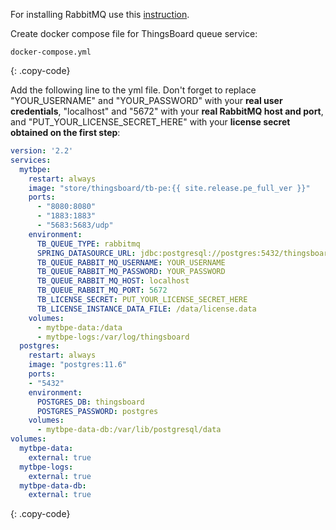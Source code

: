 
For installing RabbitMQ use this [instruction](https://www.rabbitmq.com/install-windows.html).

Create docker compose file for ThingsBoard queue service:

```text
docker-compose.yml
```
{: .copy-code}

Add the following line to the yml file. Don't forget to replace "YOUR_USERNAME" and "YOUR_PASSWORD" with your **real user credentials**, "localhost" and "5672" with your **real RabbitMQ host and port**, and "PUT_YOUR_LICENSE_SECRET_HERE" with your **license secret obtained on the first step**:

```yml
version: '2.2'
services:
  mytbpe:
    restart: always
    image: "store/thingsboard/tb-pe:{{ site.release.pe_full_ver }}"
    ports:
      - "8080:8080"
      - "1883:1883"
      - "5683:5683/udp"
    environment:
      TB_QUEUE_TYPE: rabbitmq
      SPRING_DATASOURCE_URL: jdbc:postgresql://postgres:5432/thingsboard
      TB_QUEUE_RABBIT_MQ_USERNAME: YOUR_USERNAME
      TB_QUEUE_RABBIT_MQ_PASSWORD: YOUR_PASSWORD
      TB_QUEUE_RABBIT_MQ_HOST: localhost
      TB_QUEUE_RABBIT_MQ_PORT: 5672
      TB_LICENSE_SECRET: PUT_YOUR_LICENSE_SECRET_HERE
      TB_LICENSE_INSTANCE_DATA_FILE: /data/license.data
    volumes:
      - mytbpe-data:/data
      - mytbpe-logs:/var/log/thingsboard
  postgres:
    restart: always
    image: "postgres:11.6"
    ports:
    - "5432"
    environment:
      POSTGRES_DB: thingsboard
      POSTGRES_PASSWORD: postgres
    volumes:
      - mytbpe-data-db:/var/lib/postgresql/data
volumes:
  mytbpe-data:
    external: true
  mytbpe-logs:
    external: true
  mytbpe-data-db:
    external: true
```
{: .copy-code}
